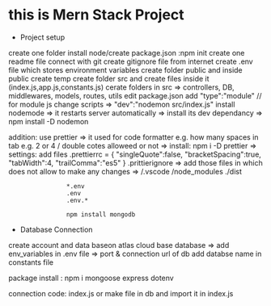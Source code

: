 # this is Mern Stack Project

* Project setup

create one folder 
install node/create package.json    :npm init
create one readme file
connect with git
create gitignore file from  internet
create .env file which stores environment variables
create folder public and inside public create temp
create folder src and create files inside it (index.js,app.js,constants.js)
cerate folders in src => controllers, DB, middlewares, models, routes, utils 
edit package.json
    add "type":"module"   // for module js
    change scripts => "dev":"nodemon src/index.js"
install nodemode => it restarts server automatically => install its dev dependancy =>  npm install -D nodemon 

addition:
use prettier => it used for code formatter e.g. how many spaces in tab e.g. 2 or 4 / double cotes alloweed or not => install: npm i -D prettier => settings: add files 
.prettierrc = {
    "singleQuote":false,
    "bracketSpacing":true,
    "tabWidth":4,
    "trailComma":"es5"
}
.prittierignore  => add those files in  which does not allow to make any changes
                =>  /.vscode 
                    /node_modules
                    ./dist

                    *.env
                    .env
                    .env.*

                    npm install mongodb


* Database Connection 

create account and data baseon atlas cloud base database => 
add env_variables in .env file => port & connection url of db
add databse name in constants file

package install : npm i  mongoose express dotenv

connection code: index.js   or  make file in db and import it in index.js
